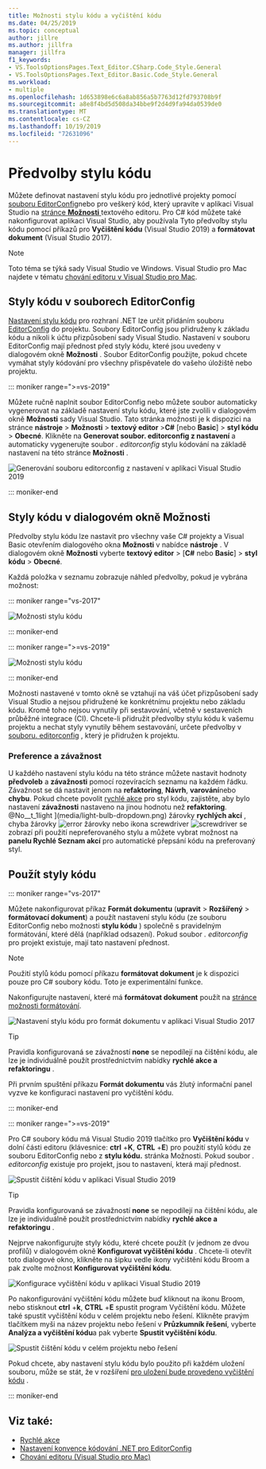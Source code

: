 ```yaml
---
title: Možnosti stylu kódu a vyčištění kódu
ms.date: 04/25/2019
ms.topic: conceptual
author: jillre
ms.author: jillfra
manager: jillfra
f1_keywords:
- VS.ToolsOptionsPages.Text_Editor.CSharp.Code_Style.General
- VS.ToolsOptionsPages.Text_Editor.Basic.Code_Style.General
ms.workload:
- multiple
ms.openlocfilehash: 1d653898e6c6a8ab856a5b7763d12fd793708b9f
ms.sourcegitcommit: a8e8f4bd5d508da34bbe9f2d4d9fa94da0539de0
ms.translationtype: MT
ms.contentlocale: cs-CZ
ms.lasthandoff: 10/19/2019
ms.locfileid: "72631096"
---
```

# <a name="code-style-preferences"></a>Předvolby stylu kódu

Můžete definovat nastavení stylu kódu pro jednotlivé projekty pomocí [souboru EditorConfig](#code-styles-in-editorconfig-files)nebo pro veškerý kód, který upravíte v aplikaci Visual Studio na [stránce **Možnosti** ](#code-styles-in-the-options-dialog-box)textového editoru. Pro C# kód můžete také nakonfigurovat aplikaci Visual Studio, aby používala Tyto předvolby stylu kódu pomocí příkazů pro **Vyčištění kódu** (Visual Studio 2019) a **formátovat dokument** (Visual Studio 2017).

> [!NOTE]
> Toto téma se týká sady Visual Studio ve Windows. Visual Studio pro Mac najdete v tématu [chování editoru v Visual Studio pro Mac](/visualstudio/mac/editor-behavior).

## <a name="code-styles-in-editorconfig-files"></a>Styly kódu v souborech EditorConfig

[Nastavení stylu kódu](../ide/editorconfig-code-style-settings-reference.md) pro rozhraní .NET lze určit přidáním souboru [EditorConfig](create-portable-custom-editor-options.md) do projektu. Soubory EditorConfig jsou přidruženy k základu kódu a nikoli k účtu přizpůsobení sady Visual Studio. Nastavení v souboru EditorConfig mají přednost před styly kódu, které jsou uvedeny v dialogovém okně **Možnosti** . Soubor EditorConfig použijte, pokud chcete vymáhat styly kódování pro všechny přispěvatele do vašeho úložiště nebo projektu.

::: moniker range=">=vs-2019"

Můžete ručně naplnit soubor EditorConfig nebo můžete soubor automaticky vygenerovat na základě nastavení stylu kódu, které jste zvolili v dialogovém okně **Možnosti** sady Visual Studio. Tato stránka možnosti je k dispozici na stránce **nástroje**  > **Možnosti**  > **textový editor** >**C#** [nebo **Basic**] > **styl kódu**  > **Obecné**. Klikněte na **Generovat soubor. editorconfig z nastavení** a automaticky vygenerujte soubor *. editorconfig* stylu kódování na základě nastavení na této stránce **Možnosti** .

![Generování souboru editorconfig z nastavení v aplikaci Visual Studio 2019](media/vs-2019/generate-editorconfig-file-small.png)

::: moniker-end

## <a name="code-styles-in-the-options-dialog-box"></a>Styly kódu v dialogovém okně Možnosti

Předvolby stylu kódu lze nastavit pro všechny vaše C# projekty a Visual Basic otevřením dialogového okna **Možnosti** v nabídce **nástroje** . V dialogovém okně **Možnosti** vyberte **textový editor** > [**C#** nebo **Basic**] > **styl kódu**  > **Obecné**.

Každá položka v seznamu zobrazuje náhled předvolby, pokud je vybrána možnost:

::: moniker range="vs-2017"

![Možnosti stylu kódu](media/code-style-quick-actions-dialog.png)

::: moniker-end

::: moniker range=">=vs-2019"

![Možnosti stylu kódu](media/vs-2019/code-style-quick-actions-dialog.png)

::: moniker-end

Možnosti nastavené v tomto okně se vztahují na váš účet přizpůsobení sady Visual Studio a nejsou přidružené ke konkrétnímu projektu nebo základu kódu. Kromě toho nejsou vynutily při sestavování, včetně v sestaveních průběžné integrace (CI). Chcete-li přidružit předvolby stylu kódu k vašemu projektu a nechat styly vynutily během sestavování, určete předvolby v [souboru. editorconfig](#code-styles-in-editorconfig-files) , který je přidružen k projektu.

### <a name="preference-and-severity"></a>Preference a závažnost

U každého nastavení stylu kódu na této stránce můžete nastavit hodnoty **předvoleb** a **závažnosti** pomocí rozevíracích seznamu na každém řádku. Závažnost se dá nastavit jenom na **refaktoring**, **Návrh**, **varování**nebo **chybu**. Pokud chcete povolit [rychlé akce](../ide/quick-actions.md) pro styl kódu, zajistěte, aby bylo nastavení **závažnosti** nastaveno na jinou hodnotu než **refaktoring**. @No__t_1light ](media/light-bulb-dropdown.png) žárovky **rychlých akcí** , chyba žárovky ![error žárovky ](media/error-bulb.png) nebo ikona screwdriver ![screwdriver ](media/screwdriver.png) se zobrazí při použití nepreferovaného stylu a můžete vybrat možnost na **panelu Rychlé Seznam akcí** pro automatické přepsání kódu na preferovaný styl.

## <a name="apply-code-styles"></a>Použít styly kódu

::: moniker range="vs-2017"

Můžete nakonfigurovat příkaz **Formát dokumentu** (**upravit**  > **Rozšířený**  > **formátovací dokument**) a použít nastavení stylu kódu (ze souboru EditorConfig nebo možnosti **stylu kódu** ) společně s pravidelným formátování, které dělá (například odsazení). Pokud soubor *. editorconfig* pro projekt existuje, mají tato nastavení přednost.

> [!NOTE]
> Použití stylů kódu pomocí příkazu **formátovat dokument** je k dispozici pouze pro C# soubory kódu. Toto je experimentální funkce.

Nakonfigurujte nastavení, které má **formátovat dokument** použít na [stránce možnosti formátování](reference/options-text-editor-csharp-formatting.md#format-document-settings).

![Nastavení stylu kódu pro formát dokumentu v aplikaci Visual Studio 2017](media/format-document-settings-experiment.png)

> [!TIP]
> Pravidla konfigurovaná se závažností **none** se nepodílejí na čištění kódu, ale lze je individuálně použít prostřednictvím nabídky **rychlé akce a refaktoringu** .

Při prvním spuštění příkazu **Formát dokumentu** vás žlutý informační panel vyzve ke konfiguraci nastavení pro vyčištění kódu.

::: moniker-end

::: moniker range=">=vs-2019"

Pro C# soubory kódu má Visual Studio 2019 tlačítko pro **Vyčištění kódu** v dolní části editoru (klávesnice: **ctrl** +**K**, **CTRL** +**E**) pro použití stylů kódu ze souboru EditorConfig nebo z **stylu kódu.** stránka Možnosti. Pokud soubor *. editorconfig* existuje pro projekt, jsou to nastavení, která mají přednost.

![Spustit čištění kódu v aplikaci Visual Studio 2019](media/execute-code-cleanup.png)

> [!TIP]
> Pravidla konfigurovaná se závažností **none** se nepodílejí na čištění kódu, ale lze je individuálně použít prostřednictvím nabídky **rychlé akce a refaktoringu** .

Nejprve nakonfigurujte styly kódu, které chcete použít (v jednom ze dvou profilů) v dialogovém okně **Konfigurovat vyčištění kódu** . Chcete-li otevřít toto dialogové okno, klikněte na šipku vedle ikony vyčištění kódu Broom a pak zvolte možnost **Konfigurovat vyčištění kódu**.

![Konfigurace vyčištění kódu v aplikaci Visual Studio 2019](media/configure-code-cleanup.png)

Po nakonfigurování vyčištění kódu můžete buď kliknout na ikonu Broom, nebo stisknout **ctrl** +**k**, **CTRL** +**E** spustit program Vyčištění kódu. Můžete také spustit vyčištění kódu v celém projektu nebo řešení. Klikněte pravým tlačítkem myši na název projektu nebo řešení v **Průzkumník řešení**, vyberte **Analýza a vyčištění kódu**a pak vyberte **Spustit vyčištění kódu**.

![Spustit čištění kódu v celém projektu nebo řešení](media/run-code-cleanup-project-solution.png)

Pokud chcete, aby nastavení stylu kódu bylo použito při každém uložení souboru, může se stát, že v rozšíření [pro uložení bude provedeno vyčištění kódu](https://marketplace.visualstudio.com/items?itemName=MadsKristensen.CodeCleanupOnSave) .

::: moniker-end

## <a name="see-also"></a>Viz také:

- [Rychlé akce](../ide/quick-actions.md)
- [Nastavení konvence kódování .NET pro EditorConfig](../ide/editorconfig-code-style-settings-reference.md)
- [Chování editoru (Visual Studio pro Mac)](/visualstudio/mac/editor-behavior)
